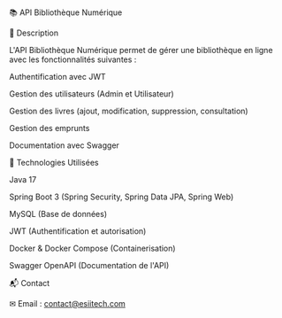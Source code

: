 📚 API Bibliothèque Numérique

📖 Description

L'API Bibliothèque Numérique permet de gérer une bibliothèque en ligne avec les fonctionnalités suivantes :

Authentification avec JWT

Gestion des utilisateurs (Admin et Utilisateur)

Gestion des livres (ajout, modification, suppression, consultation)

Gestion des emprunts

Documentation avec Swagger

🚀 Technologies Utilisées

Java 17

Spring Boot 3 (Spring Security, Spring Data JPA, Spring Web)

MySQL (Base de données)

JWT (Authentification et autorisation)

Docker & Docker Compose (Containerisation)

Swagger OpenAPI (Documentation de l'API)

📬 Contact

✉ Email : contact@esiitech.com
